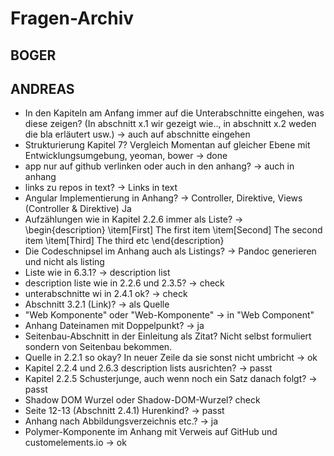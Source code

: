 # Fragen-Archiv

## BOGER


## ANDREAS

- In den Kapiteln am Anfang immer auf die Unterabschnitte eingehen, was diese zeigen? (In abschnitt x.1 wir gezeigt wie.., in abschnitt x.2 weden die bla erläutert usw.) -> auch auf abschnitte eingehen
- Strukturierung Kapitel 7? Vergleich Momentan auf gleicher Ebene mit Entwicklungsumgebung, yeoman, bower -> done
- app nur auf github verlinken oder auch in den anhang? -> auch in anhang
- links zu repos in text? -> Links in text
- Angular Implementierung in Anhang?
  -> Controller, Direktive, Views (Controller & Direktive) Ja
- Aufzählungen wie in Kapitel 2.2.6 immer als Liste?
  -> 
  \begin{description}
    \item[First] The first item
    \item[Second] The second item
    \item[Third] The third etc
  \end{description}
- Die Codeschnipsel im Anhang auch als Listings? -> Pandoc generieren und nicht als listing
- Liste wie in 6.3.1? -> description list
- description liste wie in 2.2.6 und 2.3.5? -> check
- unterabschnitte wi in 2.4.1 ok? -> check
- Abschnitt 3.2.1 (Link)? -> als Quelle
- "Web Komponente" oder "Web-Komponente" -> in "Web Component"
- Anhang Dateinamen mit Doppelpunkt? -> ja
- Seitenbau-Abschnitt in der Einleitung als Zitat? Nicht selbst formuliert sondern von Seitenbau bekommen.
- Quelle in 2.2.1 so okay? In neuer Zeile da sie sonst nicht umbricht -> ok
- Kapitel 2.2.4 und 2.6.3 description lists ausrichten? -> passt
- Kapitel 2.2.5 Schusterjunge, auch wenn noch ein Satz danach folgt? -> passt
- Shadow DOM Wurzel oder Shadow-DOM-Wurzel? check
- Seite 12-13 (Abschnitt 2.4.1) Hurenkind? -> passt
- Anhang nach Abbildungsverzeichnis etc.? -> ja
- Polymer-Komponente im Anhang mit Verweis auf GitHub und customelements.io -> ok
